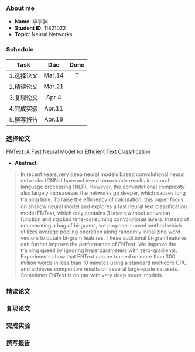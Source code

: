 ### About me
* **Name**: 李宇渊  
* **Student ID**: 11821022  
* **Topic**: Neural Networks
### Schedule
Task|Due|Done
-|:-:|:-:
1.选择论文|Mar.14|T
2.精读论文|Mar.21|
3.复现论文|Apr.4|
4.完成实验|Apr.11|
5.撰写报告|Apr.18|  
### 选择论文
[FNText: A Fast Neural Model for Efficient Text Classification](Fntext.pdf)  
* **Abstract**
>In recent years,very deep neural models based convolutional neural networks (CNNs) have achieved remarkable results in natural language processing (NLP). However, the computational complexity also largely increasesas the networks go deeper, which causes long training time. To raise the efﬁciency of calculation, this paper focus on shallow neural model and explores a fast neural text classiﬁcation model FNText, which only contains 3 layers,without activation function and stacked time-consuming convolutional layers. Instead of enumerating a bag of bi-grams, we propose a novel method which utilizes average pooling operation along randomly initializing word vectors to obtain bi-gram features. These additional bi-gramfeatures can further improve the performance of FNText. We improve the training speed by ignoring hyperparameters with zero-gradients. Experiments show that FNText can be trained on more than 300 million words in less than 10 minutes using a standard multicore CPU, and achieves competitive results on several large-scale datasets. Sometimes FNText is on par with very deep neural models.
### 精读论文

### 复现论文

### 完成实验

### 撰写报告
